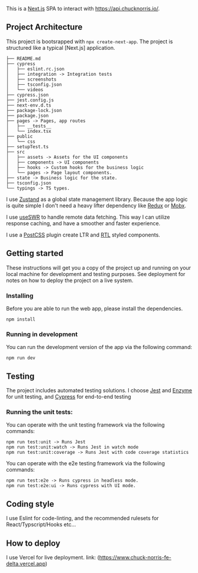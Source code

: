 This is a [Next.js](https://nextjs.org/) SPA to interact with https://api.chucknorris.io/.

## Project Architecture

This project is bootsrapped with `npx create-next-app`. The project is structured like a typical [Next.js] application.
```
├── README.md
├── cypress
│   ├── eslint.rc.json
│   ├── integration -> Integration tests
│   ├── screenshots
│   ├── tsconfig.json
│   └── videos
├── cypress.json
├── jest.config.js
├── next-env.d.ts
├── package-lock.json
├── package.json
├── pages -> Pages, app routes
│   ├── __tests__
│   └── index.tsx
├── public
│   └── css
├── setupTest.ts
├── src
│   ├── assets -> Assets for the UI components
│   ├── components -> UI components
│   ├── hooks -> Custom hooks for the business logic
│   └── pages -> Page layout components.
├── state -> Business logic for the state.
├── tsconfig.json
└── typings -> TS types.
```

I use [Zustand](https://github.com/react-spring/zustand) as a global state management library. Because the app logic is quite simple I don't need a heavy lifter dependency like [Redux](https://github.com/reduxjs/redux) or [Mobx](https://mobx.js.org/README.html).

I use [useSWR](https://github.com/vercel/swr) to handle remote data fetching. This way I can utilize response caching, and have a smoother and faster experience.

I use a [PostCSS](https://www.npmjs.com/package/postcss-rtl) plugin create LTR and [RTL](https://en.wikipedia.org/wiki/Right-to-left) styled components.

## Getting started

These instructions will get you a copy of the project up and running on your local machine for development and testing purposes. See deployment for notes on how to deploy the project on a live system.

### Installing

Before you are able to run the web app, please install the dependencies.

```
npm install
```

### Running in development

You can run the development version of the app via the following command:

```
npm run dev
```

## Testing

The project includes automated testing solutions. I choose [Jest](https://jestjs.io/) and [Enzyme](https://github.com/enzymejs/enzyme) for unit testing, and [Cypress](https://www.cypress.io/) for end-to-end testing

### Running the unit tests:

You can operate with the unit testing framework via the following commands:

```
npm run test:unit -> Runs Jest
npm run test:unit:watch -> Runs Jest in watch mode
npm run test:unit:coverage -> Runs Jest with code coverage statistics
```

You can operate with the e2e testing framework via the following commands:

```
npm run test:e2e -> Runs cypress in headless mode.
npm run test:e2e:ui -> Runs cypress with UI mode.
```

## Coding style

I use Eslint for code-linting, and the recommended rulesets for React/Typscript/Hooks etc...

## How to deploy

I use Vercel for live deployment.
link: (https://www.chuck-norris-fe-delta.vercel.app)

